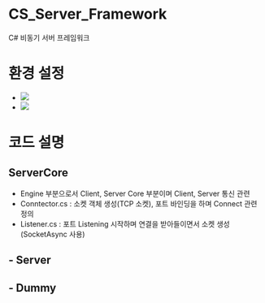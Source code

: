 # CS_Server_Framework
C# 비동기 서버 프레임워크

# 환경 설정
- <img src="https://img.shields.io/badge/Visual Studio 2022-5C2D91?style=flat&logo=Visual Studio&logoColor=white"/>    
- <img src="https://img.shields.io/badge/C%23-00599C?style=flat&logo=Csharp&logoColor=white"/>

# 코드 설명   
## ServerCore   
- Engine 부분으로서 Client, Server Core 부분이며 Client, Server 통신 관련
- Conntector.cs : 소켓 객체 생성(TCP 소켓), 포트 바인딩을 하며 Connect 관련 정의
- Listener.cs : 포트 Listening 시작하며 연결을 받아들이면서 소켓 생성(SocketAsync 사용)
## - Server   
## - Dummy   
